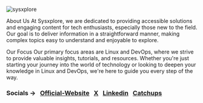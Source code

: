  ![sysxplore](https://github.com/sysxplore/.github/assets/106314226/aaed98cb-a980-4bdd-8e0a-473c4e3a3c76)

About Us
At Sysxplore, we are dedicated to providing accessible solutions and engaging content for tech enthusiasts, especially those new to the field. Our goal is to deliver information in a straightforward manner, making complex topics easy to understand and enjoyable to explore.

Our Focus
Our primary focus areas are Linux and DevOps, where we strive to provide valuable insights, tutorials, and resources. Whether you're just starting your journey into the world of technology or looking to deepen your knowledge in Linux and DevOps, we're here to guide you every step of the way.

### Socials → &nbsp; [Official-Website](https://sysxplore.com/) &nbsp; [Ⅹ](https://twitter.com/sysxplore) &nbsp; [Linkedin](https://www.linkedin.com/company/sysxplore/) &nbsp; [Catchups](https://sysxplore.substack.com/)
